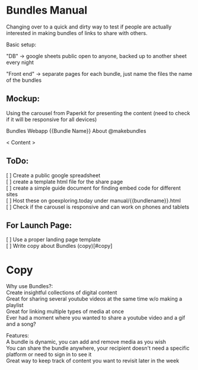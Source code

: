 
# Bundles Manual

Changing over to a quick and dirty way to test if people are actually interested in making bundles of links to share with others. 

Basic setup:

"DB" -> google sheets public open to anyone, backed up to another sheet every night

"Front end" -> separate pages for each bundle, just name the files the name of the bundles

Mockup:
-------
Using the carousel from Paperkit for presenting the content (need to check if it will be responsive for all devices)

Bundles Webapp                 {{Bundle Name}}           About @makebundles

<                                Content                                  >


ToDo:
-----
[ ] Create a public google spreadsheet  
[ ] create a template html file for the share page  
[ ] create a simple guide document for finding embed code for different sites  
[ ] Host these on goexploring.today under manual/{{bundlename}}.html  
[ ] Check if the carousel is responsive and can work on phones and tablets  

For Launch Page:
----------------
[ ] Use a proper landing page template  
[ ] Write copy about Bundles (copy)[#copy]  


# Copy

Why use Bundles?:  
  Create insightful collections of digital content  
  Great for sharing several youtube videos at the same time w/o making a playlist  
  Great for linking multiple types of media at once  
    Ever had a moment where you wanted to share a youtube video and a gif and a song?   
 
Features:  
  A bundle is dynamic, you can add and remove media as you wish  
  You can share the bundle anywhere, your recipient doesn't need a specific platform or need to sign in to see it  
  Great way to keep track of content you want to revisit later in the week  
  



  

